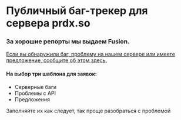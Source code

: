 # Публичный баг-трекер для сервера prdx.so

### За хорошие репорты мы выдаем Fusion.<br>
[Если вы обнаружили баг, проблему на нашем сервере или имеете предложение, сообщите об этом здесь.](https://github.com/digitaldrugstech/prdx-bugtracker/issues/new/choose)<br>

#### На выбор три шаблона для заявок:
- Серверные баги
- Проблемы с API
- Предложения<br>


Заполняйте их как следует, так проще разобраться с проблемой
